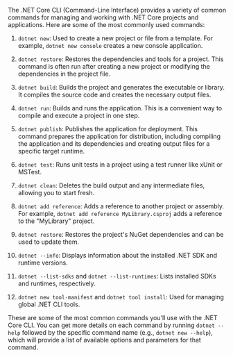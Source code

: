 The .NET Core CLI (Command-Line Interface) provides a variety of common commands for managing and working with .NET Core projects and applications. Here are some of the most commonly used commands:

1. `dotnet new`: Used to create a new project or file from a template. For example, `dotnet new console` creates a new console application.

2. `dotnet restore`: Restores the dependencies and tools for a project. This command is often run after creating a new project or modifying the dependencies in the project file.

3. `dotnet build`: Builds the project and generates the executable or library. It compiles the source code and creates the necessary output files.

4. `dotnet run`: Builds and runs the application. This is a convenient way to compile and execute a project in one step.

5. `dotnet publish`: Publishes the application for deployment. This command prepares the application for distribution, including compiling the application and its dependencies and creating output files for a specific target runtime.

6. `dotnet test`: Runs unit tests in a project using a test runner like xUnit or MSTest.

7. `dotnet clean`: Deletes the build output and any intermediate files, allowing you to start fresh.

8. `dotnet add reference`: Adds a reference to another project or assembly. For example, `dotnet add reference MyLibrary.csproj` adds a reference to the "MyLibrary" project.

9. `dotnet restore`: Restores the project's NuGet dependencies and can be used to update them.

10. `dotnet --info`: Displays information about the installed .NET SDK and runtime versions.

11. `dotnet --list-sdks` and `dotnet --list-runtimes`: Lists installed SDKs and runtimes, respectively.

12. `dotnet new tool-manifest` and `dotnet tool install`: Used for managing global .NET CLI tools.

These are some of the most common commands you'll use with the .NET Core CLI. You can get more details on each command by running `dotnet --help` followed by the specific command name (e.g., `dotnet new --help`), which will provide a list of available options and parameters for that command.